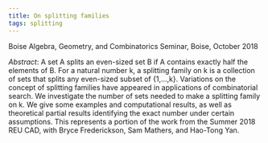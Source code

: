 ```yaml
---
title: On splitting families
tags: splitting
---
```


Boise Algebra, Geometry, and Combinatorics Seminar, Boise, October 2018<!--more-->

*Abstract*: A set A splits an even-sized set B if A contains exactly half the elements of B. For a natural number k, a splitting family on k is a collection of sets that splits any even-sized subset of {1,...,k}. Variations on the concept of splitting families have appeared in applications of combinatorial search. We investigate the number of sets needed to make a splitting family on k. We give some examples and computational results, as well as theoretical partial results identifying the exact number under certain assumptions. This represents a portion of the work from the Summer 2018 REU CAD, with Bryce Frederickson, Sam Mathers, and Hao-Tong Yan.